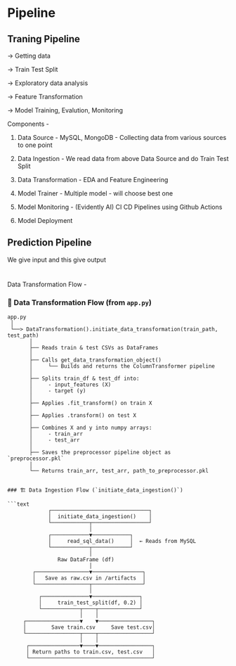 # Pipeline 

## Traning Pipeline

-> Getting data

-> Train Test Split

-> Exploratory data analysis

-> Feature Transformation

-> Model Training, Evalution, Monitoring

Components - 

1. Data Source - MySQL, MongoDB - Collecting data from various sources to one point

2. Data Ingestion - We read data from above Data Source and do Train Test Split

3. Data Transformation - EDA and Feature Engineering

4. Model Trainer - Multiple model - will choose best one

5. Model Monitoring - (Evidently AI) CI CD Pipelines using Github Actions

6. Model Deployment 


## Prediction Pipeline 

We give input and this give output


#

Data Transformation Flow - 

### 🔄 Data Transformation Flow (from `app.py`)

```text
app.py
 │
 └──> DataTransformation().initiate_data_transformation(train_path, test_path)
       │
       ├── Reads train & test CSVs as DataFrames
       │
       ├── Calls get_data_transformation_object()
       │     └── Builds and returns the ColumnTransformer pipeline
       │
       ├── Splits train_df & test_df into:
       │     - input_features (X)
       │     - target (y)
       │
       ├── Applies .fit_transform() on train X
       │
       ├── Applies .transform() on test X
       │
       ├── Combines X and y into numpy arrays:
       │     - train_arr
       │     - test_arr
       │
       ├── Saves the preprocessor pipeline object as `preprocessor.pkl`
       │
       └── Returns train_arr, test_arr, path_to_preprocessor.pkl


### 🏗️ Data Ingestion Flow (`initiate_data_ingestion()`)

```text
             ┌───────────────────────────────┐
             │  initiate_data_ingestion()    │
             └────────────┬──────────────────┘
                          │
             ┌────────────▼────────────┐
             │     read_sql_data()     │  ← Reads from MySQL
             └────────────┬────────────┘
                          │
                Raw DataFrame (df)
                          │
        ┌─────────────────▼────────────────┐
        │   Save as raw.csv in /artifacts  │
        └─────────────────┬────────────────┘
                          │
          ┌───────────────▼───────────────┐
          │     train_test_split(df, 0.2) │
          └────────────┬────┬─────────────┘
                       │    │
     ┌─────────────────▼    ▼─────────────────┐
     │        Save train.csv     Save test.csv│
     └─────────────────┬────┬─────────────────┘
                       │    │
      ┌────────────────▼────▼─────────────────┐
      │ Return paths to train.csv, test.csv   │
      └───────────────────────────────────────┘
